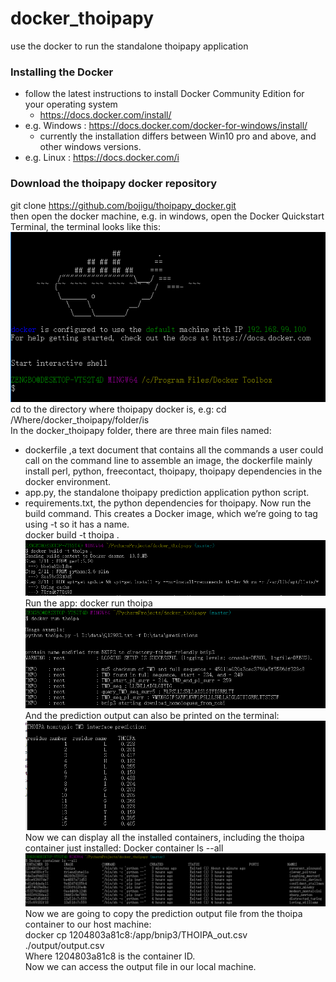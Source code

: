 # docker_thoipapy
use the docker to run the standalone thoipapy application
### Installing the Docker
  * follow the latest instructions to install Docker Community Edition for your operating system
     * https://docs.docker.com/install/
  * e.g. Windows : https://docs.docker.com/docker-for-windows/install/
     * currently the installation differs between Win10 pro and above, and other windows versions.
  * e.g. Linux : https://docs.docker.com/i
### Download the thoipapy docker repository
git clone https://github.com/bojigu/thoipapy_docker.git  
then open the docker machine, e.g. in windows, open the Docker Quickstart Terminal, the terminal looks like this:
![run docker1](https://github.com/bojigu/docker_thoipapy/blob/master/docs/run_docker1.png)  
cd to the directory where thoipapy docker is, e.g:
cd /Where/docker_thoipapy/folder/is  
In the docker_thoipapy folder, there are three main files named:
 * dockerfile ,a text document that contains all the commands a user could call on the command line to assemble an image, the dockerfile mainly install perl, python, freecontact, thoipapy, thoipapy dependencies in the docker environment.
 * app.py, the standalone thoipapy prediction application python script.
 * requirements.txt, the python dependencies for thoipapy.
Now run the build command. This creates a Docker image, which we’re going to tag using -t so it has a name.  
docker build -t thoipa .
![run docker2](https://github.com/bojigu/docker_thoipapy/blob/master/docs/run_docker2.png)  
Run the app:
docker run thoipa
![run docker3](https://github.com/bojigu/docker_thoipapy/blob/master/docs/run_docker3.png)  
And the prediction output can also be printed on the terminal:
![run docker4](https://github.com/bojigu/docker_thoipapy/blob/master/docs/run_docker4.png)  
Now we can display all the installed containers, including the thoipa container just installed:
Docker container ls --all
![run docker5](https://github.com/bojigu/docker_thoipapy/blob/master/docs/run_docker5.png)  
Now we are going to copy the prediction output file from the thoipa container to our host machine:  
docker cp 1204803a81c8:/app/bnip3/THOIPA_out.csv ./output/output.csv  
Where 1204803a81c8 is the container ID.  
Now we can access the output file in our local machine.

